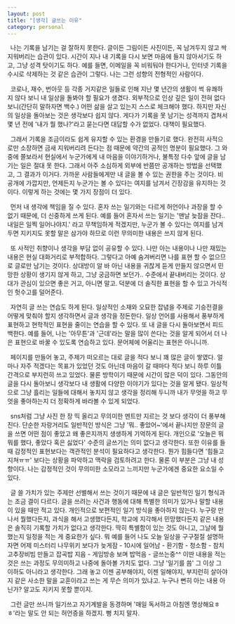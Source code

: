 ```yaml
---
layout: post
title: "[생각] 글쓰는 이유"
category: personal
---
```


&ensp;나는 기록을 남기는 걸 잘하지 못한다.
글이든 그림이든 사진이든, 꼭 남겨두지 않고 싹 지워버리는 습관이 있다. 
시간이 지나 내 기록을 다시 보면 마음에 들지 않아서기도 하고, 그냥 성격 탓이기도 하다.
예를 들면, 이메일을 꼭 비워둬야 한다거나, 인터넷 기록을 수시로 삭제하는 것 같은 습관이 그렇다. 
나는 그런 성향의 전형적인 사람이다.

&ensp;코로나, 재수, 번아웃 등 각종 거지같은 일들로 인해 지난 몇 년간의 생활이 썩 유쾌하지 않다 보니 내 일상을 돌봐야 할 필요가 생겼다.
외부적으로 인상 깊은 일이 전혀 없다 보니(간단히 말하자면 백수.) 어떤 삶을 살고 있는지 스스로 체크해야 했다.
하지만 자신의 일상을 돌아보는 것은 생각보다 쉽지 않다. 게다가 기록을 못 남기는 성격까지 겹쳐서
몇 년 전에 '내가 뭘 했나?'라고 묻는다면 대답할 수가 없었다. 대책이 필요했다.

&ensp;그래서 기록을 조금이라도 쉽게 유지할 수 있는 환경을 만들기로 했다.
완전히 사적으로만 소장하면 금새 지워버리려 든다는 점 때문에 약간의 공적인 명분이 필요했다.
그 와중에 쫄보라서 현실에서 누군가에게 내 마음을 이야기하거나, 불특정 다수 앞에 글을 남기는 일은 절대 못 한다.
그래서 아주 소심하게 외부에 반쯤만 공개하는 방법을 선택했고, 그 결과가 이거다.
가까운 사람들에게만 내 글을 볼 수 있는 권한을 주는 것이다.
비공개에 가깝지만, 언제든지 누군가는 볼 수 있다는 여지를 남겨서 긴장감을 유지하는 것이다.
이렇게 하는 것에는 몇 가지 장점이 더 있다.

&ensp;먼저 내 생각에 책임을 질 수 있다. 혼자 쓰는 일기와는 다르게 허언이나 과장을 할 수 없기 때문에, 더 신중하게 쓰게 된다.
예를 들어 혼자서 쓰는 일기는 '맨날 늦잠을 잔다.. 내일은 일찍 일어나야지.' 라고 무책임하게 적겠지만,
누군가 볼 수 있다는 여지를 남겨두면 지키지도 못할 말은 삼가야 하므로 이런 무의미한 내용은 쓰지 않게 된다.

&ensp;또 사적인 취향이나 생각을 부담 없이 공유할 수 있다. 나만 아는 내용이나 나만 재밌는 내용은 현실 대화거리로 부적합하다.
그렇다고 아예 숨겨버리면 나를 표현 할 수 없으므로 글로만 남기는 것이다.
상대방이 알 바 아닌 내용을 귀찮게 듣게 만들지 않으면서 민망한 상황이 생기지 않게 하고,
그냥 궁금하면 보던가.. 수준에서 끝내버리는 것이다. 상대가 관심이 있으면 좋은 거고, 아니면 말고.
덕분에 더 솔직한 표현을 할 수 있고 가식적인 헛수고를 덜어준다.

&ensp;자연히 글 쓰는 연습도 하게 된다. 일상적인 소재와 오묘한 잡념을 주제로 기승전결을 어떻게 맞춰야 할지 생각하면서 글과 생각을 정돈한다.
일상 언어를 사용해서 풍부하게 표현하고 현학적인 표현을 줄이는 연습을 할 수 있다.
또 내 글을 다시 돌아보면서 피드백한다. 예를 들어, 나는 '아무튼'과 '근데'라는 말을 많이 쓴다는 것을 알게 되어서
더 나은 표현으로 바꿀 수 있도록 연습하고 있다. 문어체에 어울리는 표현은 아니니까.

&ensp;페이지를 만들어 놓고, 주제가 떠오르는 대로 글을 적다 보니 꽤 많은 글이 쌓였다. 얼마나 자주 적겠다는 목표가 있었던 것도 아닌데
마음이 갈 때마다 적다 보니 하루 이틀 간격으로 부지런히 쓰고 있었다. 물론 방학이기 때문에 시간이 많은 덕이 있다.
그동안의 글을 다시 돌아보니 생각보다 내 생활에 다양한 이야기가 있다는 것을 알게 됐다. 일상적으로 그냥 흘리는 일들에 대해서
놓치지 않고 생각을 정리해 두니까 내가 무엇을 하고 무엇을 좋아하는지 더 정확하게 바라볼 수 있게 되었다.

&ensp;sns처럼 그냥 사진 한 장 띡 올리고 무의미한 멘트만 지르는 것 보다 생각이 더 풍부해진다. 단순한 자랑거리도
일반적인 방식은 그냥 '뭐.. 좋았어~'에서 끝나지만 장문의 글을 쓰면 어떤 점이 좋았고 왜 좋은지까지 생생하게 기억하게 된다.
개인으로 '오늘은 뭐뭐를 했다, 좋았다 혹은 싫었다' 수준의 글쓰기는 의미 없다고 생각한다.
또한 이유를 들 때 감정적인 표현보다는 객관적인 분석이 필요하다고 생각한다. 뭔가 힘들다면 '힘들고 지쳐ㅠㅠ' 보다는 상황을 파악하고 맥락을 검토하려고 한다.
물론 이 부분은 그냥 내 성향이다. 나는 감정적인 것이 무의미한 소모라고 느끼지만 누군가에겐 중요한 요소일 수 있다.

&ensp;글 쓸 가치가 있는 주제만 선별해서 쓰는 것이기 때문에 내 글은 일반적인 일기 형식과는 조금 결이 다르다.
글을 쓰려는 사건과 행동에 대해 특별한 의미가 있거나 말할 내용이 있을 때만 적고 있다. 
개인적으로 보편적인 일기 방식을 좋아하지 않는다.
누구랑 만나서 뭘했다든지, 과식을 해서 고생했다든지, 학교에 지각해서 민망했다든지 같은 내용은
솔직히 기록할 가치가 없다고 생각한다. 딱히 특별함이 있는 것도 아니고, 그날에 뭘 했는지 일정을 적는 게 중요한가 싶다.
뭐 예를 들어 나도 오늘 일상을 구구절절 설명하자면 어제 미스터리 나무위키 보다가 늦게잠 - 10시에 일어남 - 환기함 - 청소함 - 참치고추장비빔 만들고 잡곡밥 지음 - 
게임방송 보며 밥먹음 - 글쓰는중^^ 이딴 내용을 적는 것은 쓰는 과정도 무의미하고 나중에 돌아볼 가치도 없다. 그냥 '일기를 씀' 그 이상 그 이하도 아니라고 생각한다.
그래 놓고 이젠 공부해야지, 이젠 일해야지, 부지런히 살아야지 같은 사소한 말을 교훈이라고 쓰는 게 무슨 의미가 있냐고.
누구나 뻔히 아는 내용 아닌가? 알고도 지키지 못할 뿐이지. 

&ensp;그런 글만 쓰니까 일기쓰고 자기계발을 동경하며 '매일 독서하고 아침엔 명상해요ㅎㅎ'라는 말도 안 되는 허언증을 하겠지.
뻥 치지 말자.